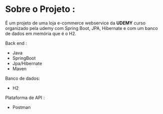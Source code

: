 # Sobre o Projeto :

É  um projeto de uma loja e-commerce webservice da  **UDEMY** curso organizado pela udemy com Spring Boot, JPA, Hibernate e com um banco de dados em memória 
que é o H2.

Back end :

- Java
- SpringBoot
- Jpa/Hibernate
- Maven

Banco de dados:
- H2

Plataforma de API :
- Postman
